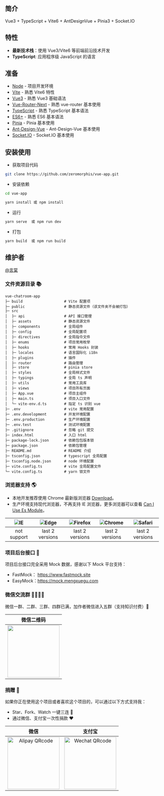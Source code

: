 <!--
 * @Author: 言棠
 * @version: 3.0.0
 * @Descripttion: 授人以渔，功德无量，利在千秋
 * @Date: 2022-04-14 20:10:18
 * @LastEditors: Please set LastEditors
 * @LastEditTime: 2025-05-03 19:28:09
-->
## 简介

Vue3 + TypeScript + Vite6 + AntDesignVue + Pinia3 + Socket.IO

## 特性

- **最新技术栈**：使用 Vue3/Vite6 等前端前沿技术开发
- **TypeScript**: 应用程序级 JavaScript 的语言

## 准备

- [Node](http://nodejs.org/) - 项目开发环境
- [Vite](https://vitejs.dev/) - 熟悉 Vite6 特性
- [Vue3](https://v3.vuejs.org/) - 熟悉 Vue3 基础语法
- [Vue-Router-Next](https://next.router.vuejs.org/) - 熟悉 vue-router 基本使用
- [TypeScript](https://www.typescriptlang.org/) - 熟悉 TypeScript 基本语法
- [ES6+](http://es6.ruanyifeng.com/) - 熟悉 ES6 基本语法
- [Pinia](https://pinia.vuejs.org/) - Pinia 基本使用
- [Ant-Design-Vue](https://www.antdv.com) - Ant-Design-Vue 基本使用
- [Socket.IO](https://socket.io/zh-CN/) - Socket.IO 基本使用

## 安装使用

- 获取项目代码

```bash
git clone https://github.com/zeromorphis/vue-app.git
```

- 安装依赖

```bash
cd vue-app

yarn install 或 npm install

```

- 运行

```bash
yarn serve  或 npm run dev
```

- 打包

```bash
yarn build  或 npm run build 
```

## 维护者

[@言棠](https://github.com/zeromorphis)

### 文件资源目录 📚

```text
vue-chatroom-app
├─ build                   # Vite 配置项
├─ public                  # 静态资源文件（该文件夹不会被打包）
├─ src
│  ├─ api                  # API 接口管理
│  ├─ assets               # 静态资源文件
│  ├─ components           # 全局组件
│  ├─ config               # 全局配置项
│  ├─ directives           # 全局指令文件
│  ├─ enums                # 项目常用枚举
│  ├─ hooks                # 常用 Hooks 封装
│  ├─ locales              # 语言国际化 i18n
│  ├─ plugins              # 插件
│  ├─ router               # 路由管理
│  ├─ store                # pinia store
│  ├─ styles               # 全局样式文件
│  ├─ typings              # 全局 ts 声明
│  ├─ utils                # 常用工具库
│  ├─ views                # 项目所有页面
│  ├─ App.vue              # 项目主组件
│  ├─ main.ts              # 项目入口文件
│  └─ vite-env.d.ts        # 指定 ts 识别 vue
├─ .env                    # vite 常用配置
├─ .env.development        # 开发环境配置
├─ .env.production         # 生产环境配置
├─ .env.test               # 测试环境配置
├─ .gitignore              # 忽略 git 提交
├─ index.html              # 入口 html
├─ package-lock.json       # 依赖包包版本锁
├─ package.json            # 依赖包管理
├─ README.md               # README 介绍
├─ tsconfig.json           # typescript 全局配置
├─ tsconfig.node.json      # node 环境配置
├─ vite.config.ts          # vite 全局配置文件
└─ vite.config.ts          # yarn 锁文件
```

### 浏览器支持 🌎

- 本地开发推荐使用 Chrome 最新版浏览器 [Download](https://www.google.com/intl/zh-CN/chrome/)。
- 生产环境支持现代浏览器，不再支持 IE 浏览器，更多浏览器可以查看 [Can I Use Es Module](https://caniuse.com/?search=ESModule)。

| ![IE](https://i.imgtg.com/2023/04/11/8z7ot.png) | ![Edge](https://i.imgtg.com/2023/04/11/8zr3p.png) | ![Firefox](https://i.imgtg.com/2023/04/11/8zKiU.png) | ![Chrome](https://i.imgtg.com/2023/04/11/8zNrx.png) | ![Safari](https://i.imgtg.com/2023/04/11/8zeGj.png) |
| :---------------------------------------------: | :-----------------------------------------------: | :--------------------------------------------------: | :-------------------------------------------------: | :-------------------------------------------------: |
|                   not support                   |                  last 2 versions                  |                   last 2 versions                    |                   last 2 versions                   |                   last 2 versions                   |

### 项目后台接口 🧩

项目后台接口完全采用 Mock 数据，感谢以下 Mock 平台支持：

- FastMock： https://www.fastmock.site
- EasyMock：https://mock.mengxuegu.com

### 微信交流群 👨‍👨‍👦‍👦

微信一群、二群、三群、四群已满，加作者微信进入五群（支持知识付费）🤪

|                                               微信二维码                                                |
| :-----------------------------------------------------------------------------------------------------: |
| <img src="https://pic.ziyuan.wang/user/guest/2024/02/WX20240228-162952@2x_d164375fc0c16.png" width=170> |

### 捐赠 🍵

如果你正在使用这个项目或者喜欢这个项目的，可以通过以下方式支持我：

- Star、Fork、Watch 一键三连 🚀
- 通过微信、支付宝一次性捐款 ❤

|                                        微信                                        |                                       支付宝                                       |
| :--------------------------------------------------------------------------------: | :--------------------------------------------------------------------------------: |
| <img src="https://i.imgtg.com/2023/01/16/QRzBX.png" alt="Alipay QRcode" width=170> | <img src="https://i.imgtg.com/2023/01/16/QRFZt.png" alt="Wechat QRcode" width=170> |
